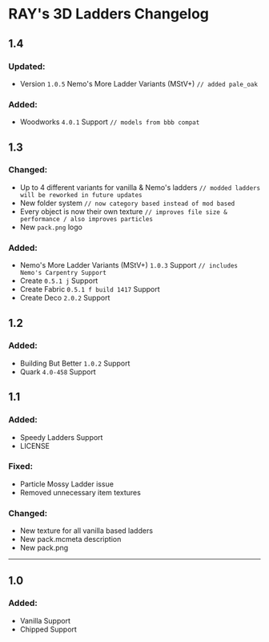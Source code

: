 # RAY's 3D Ladders Changelog

## 1.4

### Updated:
- Version `1.0.5` Nemo's More Ladder Variants (MStV+) `// added pale_oak`

### Added:
- Woodworks `4.0.1` Support `// models from bbb compat`

## 1.3

### Changed:

- Up to 4 different variants for vanilla & Nemo's ladders `// modded ladders will be reworked in future updates`
- New folder system `// now category based instead of mod based`
- Every object is now their own texture `// improves file size & performance / also improves particles`
- New `pack.png` logo

### Added:

- Nemo's More Ladder Variants (MStV+) `1.0.3` Support `// includes Nemo's Carpentry Support`
- Create `0.5.1 j` Support
- Create Fabric `0.5.1 f build 1417` Support
- Create Deco `2.0.2` Support

## 1.2

### Added:

- Building But Better `1.0.2` Support
- Quark `4.0-458` Support

## 1.1

### Added:
- Speedy Ladders Support
- LICENSE

### Fixed:
- Particle Mossy Ladder issue
- Removed unnecessary item textures

### Changed:
- New texture for all vanilla based ladders
- New pack.mcmeta description
- New pack.png

*****
## 1.0

### Added:
- Vanilla Support
- Chipped Support